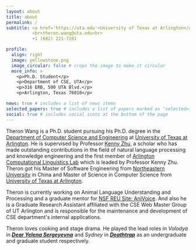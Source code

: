 ```yaml
---
layout: about
title: about
permalink: /
subtitle: <a href='https://uta.edu'>University of Texas at Arlington</a>
          <br>theron.wang@uta.edu<br>
          +1 (682) 221-7201

profile:
  align: right
  image: yellowstone.png
  image_circular: false # crops the image to make it circular
  more_info: >
    <p>Ph.D. Student</p>
    <p>Department of CSE, UTA</p>
    <p>316 ERB, 500 UTA Blvd.</p>
    <p>Arlington, Texas 76010</p>

news: true # includes a list of news items
selected_papers: true # includes a list of papers marked as "selected={true}"
social: true # includes social icons at the bottom of the page
---
```


Theron Wang is a Ph.D. student pursuing his Ph.D. degree in the [Department of Computer Science and Engineering](https://cse.uta.edu/) at [University of Texas at Arlington](https://uta.edu). He is supervised by Professor [Kenny Zhu](https://kenzhu2000.github.io), a scholar who has made outstanding contributions in the field of natural language processing and knowledge engineering and the first member of [Arlington Computational Linguistics Lab](https://uta-acl2.github.io) which is leaded by Professor Kenny Zhu. Theron got his Master of Software Engineering from [Northeastern University](https://english.neu.edu.cn/) in China and Master of Science in Computer Science from [University of Texas at Arlington](https://uta.edu).

Theron is currently working on Animal Language Understanding and Processing and a graduate mentor for [NSF REU Site: AniVoice](https://uta-acl2.github.io/reu). And also he is a Graduate Research Assistant affiliated with the CSE Web Master Group of UT Arlington and is responsible for the maintenance and development of CSE department's internal applications.

Theron loves cooking and stage drama. He played the lead roles in *Volodya* in [***Dear Yelena Sergeyevna***](https://en.wikipedia.org/wiki/Dear_Yelena_Sergeyevna) and *Sydney* in [***Deathtrap***](https://en.wikipedia.org/wiki/Deathtrap_(play)) as an undergraduate and graduate student respectively.

<!-- Write your biography here. Tell the world about yourself. Link to your favorite [subreddit](http://reddit.com). You can put a picture in, too. The code is already in, just name your picture `prof_pic.jpg` and put it in the `img/` folder.

Put your address / P.O. box / other info right below your picture. You can also disable any of these elements by editing `profile` property of the YAML header of your `_pages/about.md`. Edit `_bibliography/papers.bib` and Jekyll will render your [publications page](/al-folio/publications/) automatically.

Link to your social media connections, too. This theme is set up to use [Font Awesome icons](https://fontawesome.com/) and [Academicons](https://jpswalsh.github.io/academicons/), like the ones below. Add your Facebook, Twitter, LinkedIn, Google Scholar, or just disable all of them. -->
